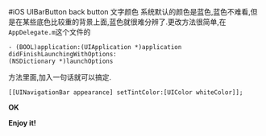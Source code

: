 #iOS UIBarButton back button 文字颜色
系统默认的颜色是蓝色,蓝色不难看,但是在某些底色比较重的背景上面,蓝色就很难分辨了.更改方法很简单,在`AppDelegate.m`这个文件的

```
- (BOOL)application:(UIApplication *)application didFinishLaunchingWithOptions:
(NSDictionary *)launchOptions
```


方法里面,加入一句话就可以搞定.

```
[[UINavigationBar appearance] setTintColor:[UIColor whiteColor]];
```


**OK**

**Enjoy it!**



